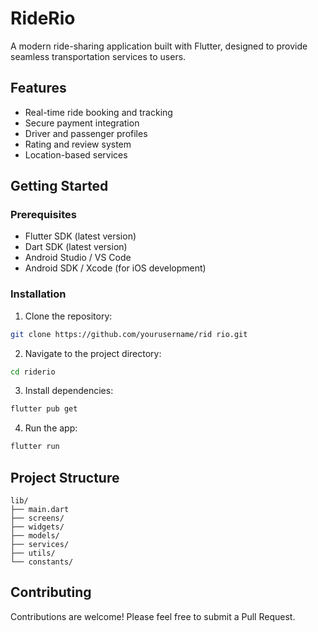 # RideRio

A modern ride-sharing application built with Flutter, designed to provide seamless transportation services to users.

## Features

- Real-time ride booking and tracking
- Secure payment integration
- Driver and passenger profiles
- Rating and review system
- Location-based services

## Getting Started

### Prerequisites

- Flutter SDK (latest version)
- Dart SDK (latest version)
- Android Studio / VS Code
- Android SDK / Xcode (for iOS development)

### Installation

1. Clone the repository:
```bash
git clone https://github.com/yourusername/rid rio.git
```

2. Navigate to the project directory:
```bash
cd riderio
```

3. Install dependencies:
```bash
flutter pub get
```

4. Run the app:
```bash
flutter run
```

## Project Structure

```
lib/
├── main.dart
├── screens/
├── widgets/
├── models/
├── services/
├── utils/
└── constants/
```

## Contributing

Contributions are welcome! Please feel free to submit a Pull Request.
